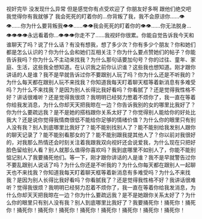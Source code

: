 视奸完毕 没发现什么异常 但是感觉你有点受欢迎了 你朋友好多啊 跟他们绝交吧 我觉得你有我就够了
我会死死的盯着你的…你背叛了我，我不会原谅你……👁👁……你为什么要背叛我👁👁……👁👁我会死死的盯着你的👁👁……你无法脱身…👁️👁️👁️👁️永远看着你…👁️👁️👁️你走不了……我视奸你很累。你能自觉告诉我今天和谁聊天了吗？说了什么话？有没有想我，想了多少次？你有多少个朋友？你和她们都是怎么认识的？你为什么会和她们互相关注？你为什么要点赞她们的帖子？你能告诉我吗？你为什么不主动来找我？为什么那句话要加句号？你的过往、童年、家庭、生活，这些我全想知道。在认识我之前你认识谁？这些我也想知道。刚才跟你讲话的人是谁？我不是早就告诉过你不要跟别人玩了吗？你为什么还是不听我的？为什么每天都在跟别人玩不来找我？你知道我每天盯着聊天框等着新消息有多难受吗？为什么不来找我？是因为别人长得比我好看吗？你看腻了？还是觉得我性格不好？讲话很难听？还是觉得我很烦？我明明已经努力憋着不烦你了，我一直在等着你给我发消息，为什么你却天天把我晾在一边？你告诉我别的女的哪里比我好了？你为什么要疏远我？是不是她的搭档跟你关系太好了？你觉得别人能给你的好处比我大？还是说你觉得我情商很低不能给你足够的情绪价值？为什么你的眼里只有别人没有我？别人到底哪里比我好了？能不能别找别人了？能不能别给我发别人跟你的聊天记录了？能不能别看那女的了？能不能别跟我提其他人了？你以前对我很好的，对我那么热情还会时刻关注着我跟我双向视奸还会说爱我，为什么现在只把好脸色留给别人看？别人就那么值得你喜欢吗？我到底哪里不如别人了，你能不能别惦记别人了我要捅死他们。等一下，刚才跟你讲话的人是谁？我不是早就警告过你不要乱跟别人说话了吗？为什么你还是不听我的？为什么你每天都在跟别人一起聊天也不来找我？你知道我每天盯着聊天框等着新消息有多难受吗？为什么不来找我？是因为别人长得比我好看吗？你看腻我了？还是觉得我性格不好？我讲话很难听？觉得我很烦？我明明已经努力忍着不烦你了，我一直在等着你给我发消息，为什么你却天天把我晾在一边？你为什么要疏远我？是不是她跟你关系太好了？为什么你的眼里只有别人没有我？别人到底哪里比我好了？我要捅死你！捅死你！捅死你！捅死你！捅死你！捅死你！捅死你！捅死你！捅死你！捅死你！捅死你！​
